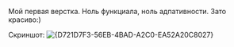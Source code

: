 Мой первая верстка. Ноль функциала, ноль адпативности. Зато красиво:)

Скриншот:
![{D721D7F3-56EB-4BAD-A2C0-EA52A20C8027}](https://github.com/user-attachments/assets/eda70aaf-9250-4a18-b7e1-f786f1ee4fb4)
